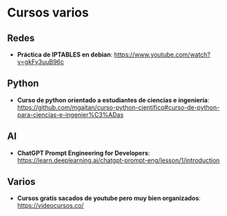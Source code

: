 # Cursos varios

## Redes
 * **Práctica de IPTABLES en debian**: https://www.youtube.com/watch?v=gkFy3uuB96c

## Python
 * **Curso de python orientado a estudiantes de ciencias e ingeniería**: https://github.com/mgaitan/curso-python-cientifico#curso-de-python-para-ciencias-e-ingenier%C3%ADas

## AI
 * **ChatGPT Prompt Engineering for Developers**: https://learn.deeplearning.ai/chatgpt-prompt-eng/lesson/1/introduction

## Varios
 * **Cursos gratis sacados de youtube pero muy bien organizados**: https://videocursos.co/